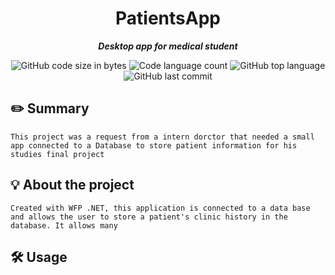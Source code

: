 <h1 align="center">
PatientsApp
</h1>

<p align="center">
	<b><i>Desktop app for medical student</i></b><br>
</p>

<p align="center">
	<img alt="GitHub code size in bytes" src="https://img.shields.io/github/languages/code-size/jlima91/get_next_line_42?color=lightblue" />
	<img alt="Code language count" src="https://img.shields.io/github/languages/count/jlima91/get_next_line_42?color=yellow" />
	<img alt="GitHub top language" src="https://img.shields.io/github/languages/top/jlima91/get_next_line_42?color=blue" />
	<img alt="GitHub last commit" src="https://img.shields.io/github/last-commit/jlima91/get_next_line_42?color=green" />
</p>

## ✏️ Summary
```
This project was a request from a intern dorctor that needed a small app connected to a Database to store patient information for his studies final project
```
## 💡 About the project

```
Created with WFP .NET, this application is connected to a data base and allows the user to store a patient's clinic history in the database. It allows many 
```



## 🛠️ Usage




